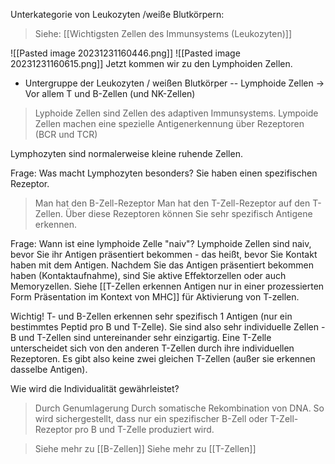 Unterkategorie von Leukozyten /weiße Blutkörpern:
> Siehe: [[Wichtigsten Zellen des Immunsystems (Leukozyten)]]


![[Pasted image 20231231160446.png]]
![[Pasted image 20231231160615.png]]
Jetzt kommen wir zu den Lymphoiden Zellen.

- Untergruppe der Leukozyten / weißen Blutkörper
-- Lymphoide Zellen -> Vor allem T und B-Zellen (und NK-Zellen)
> Lyphoide Zellen sind Zellen des adaptiven Immunsystems.
> Lympoide Zellen machen eine spezielle Antigenerkennung über Rezeptoren (BCR und TCR)

Lymphozyten sind normalerweise kleine ruhende Zellen.

Frage: Was macht Lymphozyten besonders?
Sie haben einen spezifischen Rezeptor.
> Man hat den B-Zell-Rezeptor
> Man hat den T-Zell-Rezeptor auf den T-Zellen.
Über diese Rezeptoren können Sie sehr spezifisch Antigene erkennen.

Frage: Wann ist eine lymphoide Zelle "naiv"?
Lymphoide Zellen sind naiv, bevor Sie ihr Antigen präsentiert bekommen - das heißt, bevor Sie Kontakt haben mit dem Antigen.
Nachdem Sie das Antigen präsentiert bekommen haben (Kontaktaufnahme), sind Sie aktive Effektorzellen oder auch Memoryzellen.
Siehe [[T-Zellen erkennen Antigen nur in einer prozessierten Form Präsentation im Kontext von MHC]] für Aktivierung von T-zellen.

Wichtig!
T- und B-Zellen erkennen sehr spezifisch 1 Antigen (nur ein bestimmtes Peptid pro B und T-Zelle). Sie sind also sehr individuelle Zellen - B und T-Zellen sind untereinander sehr einzigartig. Eine T-Zelle unterscheidet sich von den anderen T-Zellen durch ihre individuellen Rezeptoren. Es gibt also keine zwei gleichen T-Zellen (außer sie erkennen dasselbe Antigen).

Wie wird die Individualität gewährleistet?
> Durch Genumlagerung
> Durch somatische Rekombination von DNA.
So wird sichergestellt, dass nur ein spezifischer B-Zell oder T-Zell-Rezeptor pro B und T-Zelle produziert wird.

> Siehe mehr zu [[B-Zellen]]
> Siehe mehr zu [[T-Zellen]]
